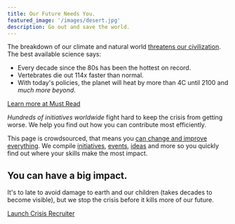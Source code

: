 ```yaml
---
title: Our Future Needs You.
featured_image: '/images/desert.jpg'
description: Go out and save the world.
---
```


The breakdown of our climate and natural world [threatens our civilization](https://rebellion.earth/the-truth/the-emergency). The best available science says:

* Every decade since the 80s has been the hottest on record.
* Vertebrates die out 114x faster than normal.
* With today's policies, the planet will heat by more than 4C until 2100 and _much more beyond_.

<a href="/must-read" class="button">Learn more at <span class="button-text-highlight">Must Read</span></a>

*Hundreds of initiatives worldwide* fight hard to keep the crisis from getting worse.
We help you find out how you can contribute most efficiently.

This page is crowdsourced, that means you [can change and improve everything](contribute). We compile [initiatives](initiatives), [events](/what-else/calendar), [ideas](ideas) and more so you quickly find out where your skills make the most impact.

## You can have a big impact.

It's to late to avoid damage to earth and our children (takes decades to become visible), but we stop the crisis before it kills more of our future.

<a href="/initiatives" class="button button-primary">Launch <span class="button-text-highlight">Crisis Recruiter</span></a>